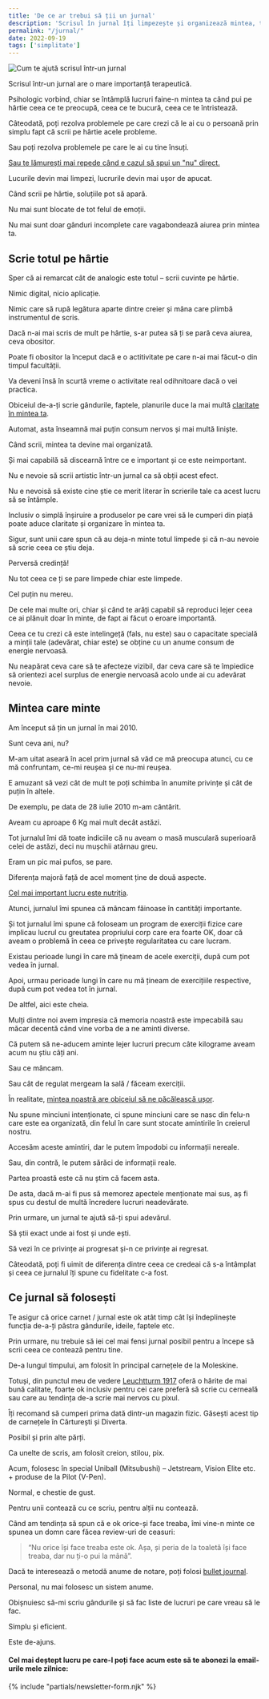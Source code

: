 ```yaml
---
title: 'De ce ar trebui să ții un jurnal'
description: 'Scrisul în jurnal îți limpezește și organizează mintea, te ajută să ai claritate în gânduri și acțiuni. În fine, îți spune adevărul despre tine.'
permalink: "/jurnal/"
date: 2022-09-19
tags: ['simplitate']
---
```


![Cum te ajută scrisul într-un jurnal](/assets/images/gallery/de-ce-sa-scrii-intr-un-jurnal.jpg)

Scrisul într-un jurnal are o mare importanță terapeutică.

Psihologic vorbind, chiar se întâmplă lucruri faine-n mintea ta când pui pe hârtie ceea ce te preocupă, ceea ce te bucură, ceea ce te întristează.

Câteodată, poți rezolva problemele pe care crezi că le ai cu o persoană prin simplu fapt că scrii pe hârtie acele probleme.

Sau poți rezolva problemele pe care le ai cu tine însuți.

[Sau te lămurești mai repede când e cazul să spui un "nu" direct.](https://beldie.ro/spune-nu-rapid/)

Lucurile devin mai limpezi, lucrurile devin mai ușor de apucat.

Când scrii pe hârtie, soluțiile pot să apară.

Nu mai sunt blocate de tot felul de emoții.

Nu mai sunt doar gânduri incomplete care vagabondează aiurea prin mintea ta.

## Scrie totul pe hârtie

Sper că ai remarcat cât de analogic este totul – scrii cuvinte pe hârtie.

Nimic digital, nicio aplicație.

Nimic care să rupă legătura aparte dintre creier și mâna care plimbă instrumentul de scris.

Dacă n-ai mai scris de mult pe hârtie, s-ar putea să ți se pară ceva aiurea, ceva obositor.

Poate fi obositor la început dacă e o actitivitate pe care n-ai mai făcut-o din timpul facultății.

Va deveni însă în scurtă vreme o activitate real odihnitoare dacă o vei practica.

Obiceiul de-a-ți scrie gândurile, faptele, planurile duce la mai multă [claritate în mintea ta](https://beldie.ro/de-ce-pareto-ar-trebui-sa-fie-idolul/).

Automat, asta înseamnă mai puțin consum nervos și mai multă liniște.

Când scrii, mintea ta devine mai organizată.

Și mai capabilă să discearnă între ce e important și ce este neimportant.

Nu e nevoie să scrii artistic într-un jurnal ca să obții acest efect.

Nu e nevoisă să existe cine știe ce merit literar în scrierile tale ca acest lucru să se întâmple.

Inclusiv o simplă înșiruire a produselor pe care vrei să le cumperi din piață poate aduce claritate și organizare în mintea ta.

Sigur, sunt unii care spun că au deja-n minte totul limpede și că n-au nevoie să scrie ceea ce știu deja.

Perversă credință!

Nu tot ceea ce ți se pare limpede chiar este limpede.

Cel puțin nu mereu.

De cele mai multe ori, chiar și când te arăți capabil să reproduci lejer ceea ce ai plănuit doar în minte, de fapt ai făcut o eroare importantă.

Ceea ce tu crezi că este intelingeță (fals, nu este) sau o capacitate specială a minții tale (adevărat, chiar este) se obține cu un anume consum de energie nervoasă.

Nu neapărat ceva care să te afecteze vizibil, dar ceva care să te împiedice să orientezi acel surplus de energie nervoasă acolo unde ai cu adevărat nevoie.

## Mintea care minte

Am început să țin un jurnal în mai 2010.

Sunt ceva ani, nu?

M-am uitat aseară în acel prim jurnal să văd ce mă preocupa atunci, cu ce mă confruntam, ce-mi reușea și ce nu-mi reușea.

E amuzant să vezi cât de mult te poți schimba în anumite privințe și cât de puțin în altele.

De exemplu, pe data de 28 iulie 2010 m-am cântărit.

Aveam cu aproape 6 Kg mai mult decât astăzi.

Tot jurnalul îmi dă toate indiciile că nu aveam o masă musculară superioară celei de astăzi, deci nu mușchii atârnau greu.

Eram un pic mai pufos, se pare.

Diferența majoră față de acel moment ține de două aspecte.

[Cel mai important lucru este nutriția](https://beldie.ro/corp-de-animal-ghid-de-nutritie-paleo/).

Atunci, jurnalul îmi spunea că mâncam făinoase în cantități importante.

Și tot jurnalul îmi spune că foloseam un program de exerciții fizice care implicau lucrul cu greutatea propriului corp care era foarte OK, doar că aveam o problemă în ceea ce privește regularitatea cu care lucram.

Existau perioade lungi în care mă țineam de acele exerciții, după cum pot vedea în jurnal.

Apoi, urmau perioade lungi în care nu mă țineam de exercițiile respective, după cum pot vedea tot în jurnal.

De altfel, aici este cheia.

Mulți dintre noi avem impresia că memoria noastră este impecabilă sau măcar decentă când vine vorba de a ne aminti diverse.

Că putem să ne-aducem aminte lejer lucruri precum câte kilograme aveam acum nu știu câți ani.

Sau ce mâncam.

Sau cât de regulat mergeam la sală / făceam exerciții.

În realitate, [mintea noastră are obiceiul să ne păcălească ușor](https://beldie.ro/de-ce-esti-gras/).

Nu spune minciuni intenționate, ci spune minciuni care se nasc din felu-n care este ea organizată, din felul în care sunt stocate amintirile în creierul nostru.

Accesăm aceste amintiri, dar le putem împodobi cu informații nereale.

Sau, din contră, le putem sărăci de informații reale.

Partea proastă este că nu știm că facem asta.

De asta, dacă m-ai fi pus să memorez apectele menționate mai sus, aș fi spus cu destul de multă încredere lucruri neadevărate.

Prin urmare, un jurnal te ajută să-ți spui adevărul.

Să știi exact unde ai fost și unde ești.

Să vezi în ce privințe ai progresat și-n ce privințe ai regresat.

Câteodată, poți fi uimit de diferența dintre ceea ce credeai că s-a întâmplat și ceea ce jurnalul îți spune cu fidelitate c-a fost.

## Ce jurnal să folosești

Te asigur că orice carnet / jurnal este ok atât timp cât își îndeplinește funcția de-a-ți păstra gândurile, ideile, faptele etc.

Prin urmare, nu trebuie să iei cel mai fensi jurnal posibil pentru a începe să scrii ceea ce contează pentru tine.

De-a lungul timpului, am folosit în principal carnețele de la Moleskine.

Totuși, din punctul meu de vedere [Leuchtturm 1917](https://www.leuchtturm1917.us/) oferă o hârite de mai bună calitate, foarte ok inclusiv pentru cei care preferă să scrie cu cerneală sau care au tendința de-a scrie mai nervos cu pixul.

Îți recomand să cumperi prima dată dintr-un magazin fizic. Găsești acest tip de carnețele în Cărturești și Diverta.

Posibil și prin alte părți.

Ca unelte de scris, am folosit creion, stilou, pix.

Acum, folosesc în special Uniball (Mitsubushi) – Jetstream, Vision Elite etc. + produse de la Pilot (V-Pen).

Normal, e chestie de gust.

Pentru unii contează cu ce scriu, pentru alții nu contează.

Când am tendința să spun că e ok orice-și face treaba, îmi vine-n minte ce spunea un domn care făcea review-uri de ceasuri:

> “Nu orice își face treaba este ok. Așa, și peria de la toaletă își face treaba, dar nu ți-o pui la mână”.

Dacă te interesează o metodă anume de notare, poți folosi [bullet journal](https://bulletjournal.com/).

Personal, nu mai folosesc un sistem anume.

Obișnuiesc să-mi scriu gândurile și să fac liste de lucruri pe care vreau să le fac.

Simplu și eficient.

Este de-ajuns.

#### Cel mai deștept lucru pe care-l poți face acum este să te abonezi la email-urile mele zilnice:</strong>

{% include "partials/newsletter-form.njk" %}